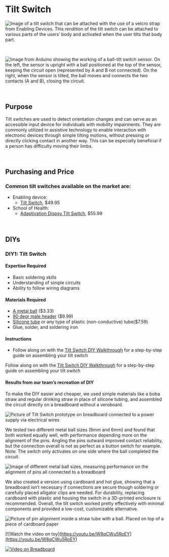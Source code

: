 # Tilt Switch
![Image of a tilt switch that can be attached with the use of a velcro strap from Enabling Devices. This rendition of the tilt switch can be attached to various parts of the users’ body and activated when the user tilts that body part. ](https://github.com/user-attachments/assets/f1c6a5f4-f171-4c02-ac24-af99cc8ed1c3)

<br>

![Image from Arduino showing the working of a ball-tilt switch sensor. On the left, the sensor is upright with a ball positioned at the top of the sensor, keeping the circuit open (represented by A and B not connected). On the right, when the sensor is tilted, the ball moves and connects the two contacts (A and B), closing the circuit. ](https://github.com/user-attachments/assets/863d58ef-fd68-46b1-84cd-8ccef3fa6a6d)


<br> 

## Purpose

Tilt switches are used to detect orientation changes and can serve as an accessible input device for individuals with mobility impairments. They are commonly utilized in assistive technology to enable interaction with electronic devices through simple tilting motions, without pressing or directly clicking contact in another way. This can be especially beneficial if a person has difficulty moving their limbs.

<br>

## Purchasing and Price

### Common tilt switches available on the market are:

* Enabling device:  
  * [Tilt Switch](https://enablingdevices.com/product/tilt-switch/?srsltid=AfmBOopQSjju1NKjWzchuw42xmDl3LrgsQwytpzV_RaN-MgDI75O8wGJ), $49.95  
* School of Health:  
  * [Adaptivation Dispsy Tilt Switch](https://www.schoolhealth.com/adaptivation-dipsy-tilt-sensitive-switch), $55.99

<br>

## DIYs

### **DIY1: Tilt Switch**

#### Expertise Required

* Basic soldering skills  
* Understanding of simple circuits  
* Ability to follow wiring diagrams

#### Materials Required

* [A metal ball](https://www.amazon.com/dp/B0B28WJG74) ($3.33)  
* [90 degr male header](https://amazon.com/dp/B07DRDZ18M) ($9.99)  
* [Silicone tube](https://amazon.com/dp/B08JQQ71TW) or any type of plastic (non-conductive) tube($7.59)  
* Glue, solder, and soldering iron

#### Instructions

* Follow along on with the [Tilt Switch DIY Walkthrough](https://www.instructables.com/Build-your-own-tilt-switch/) for a step-by-step guide on assembling your tilt switch

Follow along on with the [Tilt Switch DIY Walkthrough](https://www.instructables.com/Build-your-own-tilt-switch/) for a step-by-step guide on assembling your tilt switch

#### Results from our team’s recreation of DIY
To make the DIY easier and cheaper, we used simple materials like a boba straw and regular drinking straw in place of silicone tubing, and assembled the circuit directly on a breadboard without a veroboard. 

![Picture of Tilt Switch prototype on breadboard connected to a power supply via electrical wires](https://github.com/user-attachments/assets/09e36cf2-065e-4e55-9a85-62c3c3355d6f)

We tested two different metal ball sizes (8mm and 6mm) and found that both worked equally well, with performance depending more on the alignment of the pins. Angling the pins outward improved contact reliability, but the connection overall is not as perfect as a button switch for example. Note: The switch only activates on one side where the ball completed the circuit. 

![Image of different metal ball sizes, measuring performance on the alignment of pins all connected to a breadboard](https://github.com/user-attachments/assets/045ff7ed-fd7d-4864-a00c-4411e5ccd6f0)

We also created a version using cardboard and hot glue, showing that a breadboard isn’t necessary if connections are secure though soldering or carefully placed alligator clips are needed. For durability, replacing cardboard with plastic and housing the switch in a 3D-printed enclosure is recommended. Overall, the tilt switch worked pretty effectively with minimal components and provided a low-cost, customizable alternative.

![Picture of pin alignment inside a straw tube with a ball. Placed on top of a piece of cardboard paper](https://github.com/user-attachments/assets/04e55739-ab2e-4bf0-9bc0-a5e4d603a329)

[![Watch the video on toy](https://youtu.be/W8qCWu5RoEY](https://youtu.be/W8qCWu5RoEY)

[![Video on Breadboard](https://youtu.be/RC6oM0x_1uo)](https://youtu.be/RC6oM0x_1uo)










